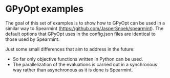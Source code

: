 GPyOpt examples
======

The goal of this set of examples is to show how to GPyOpt can be used in a similar way to Spearmint (https://github.com/JasperSnoek/spearmint). The default options that GPyOpt uses in the config.json files are identical to those used by Spearmint. 

Just some small differences that aim to address in the future:

* So far only objective functions written in Python can be used.
* The parallelization of the evaluations is carried out in a synchronous way rather than asynchronous as it is done is Spearmint.







